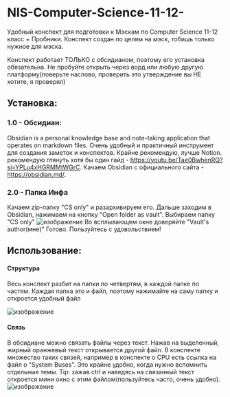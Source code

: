 # NIS-Computer-Science-11-12-
Удобный конспект для подготовки к Мэскам по Computer Science 11-12 класс + Пробники.
Конспект создан по целям на мэск, тобишь только нужное для мэска.

Конспект работает ТОЛЬКО с обсидианом, поэтому его установка обязательна. Не пробуйте открыть через ворд или любую другую платформу(поверьте наслово, проверить это утверждение вы НЕ хотите, я проверял)
## Установка:

### 1.0 - Обсидиан:
  Obsidian is a personal knowledge base and note-taking application that operates on markdown files. Очень удобный и практичный инструмент для создания заметок и конспектов. Крайне рекомендую, лучше Notion. 
  рекомендую глянуть хотя бы один гайд - https://youtu.be/Tae0BwhenRQ?si=YPLu4xHGRMMtWGrC.
  Качаем Obsidian с официального сайта - https://obsidian.md/.
### 2.0 - Папка Инфа
  Качаем zip-папку "CS only" и разархивируем его. 
  Дальше заходим в Obsidian, нажимаем на кнопку "Open folder as vault". Выбираем папку "CS only"
  ![изображение](https://github.com/user-attachments/assets/87af0371-1806-4219-8b5d-65785c2717d8)
  Во всплывающем окне доверяйте "Vault's author(мне)"
  Готово. Пользуйтесь с удовольствием!
## Использование:
#### Структура
  Весь конспект разбит на папки по четвертям, в каждой папке по частям.
  Каждая папка это и файл, поэтому нажимайте на саму папку и откроется удобный файл
  
  ![изображение](https://github.com/user-attachments/assets/d3fdace3-d87b-4b28-bc66-9615a019c7d9)
#### Связь
  В обсидиане можно связать файлы через текст. Нажав на выделенный,  жирный оранжевый текст открывается другой файл. В конспекте множество таких связей, например в конспекте о CPU есть ссылка на файл о "System Buses". Это крайне удобно, когда нужно вспомнить отдельные темы.
  Tip: зажав ctrl и наведясь на связанный текст откроется мини окно с этим файлом(пользуйтесь часто, очень удобно).
  ![изображение](https://github.com/user-attachments/assets/ec92c36d-8063-4b6c-a4f1-ecb3f3ddee0c)
  

  
  
